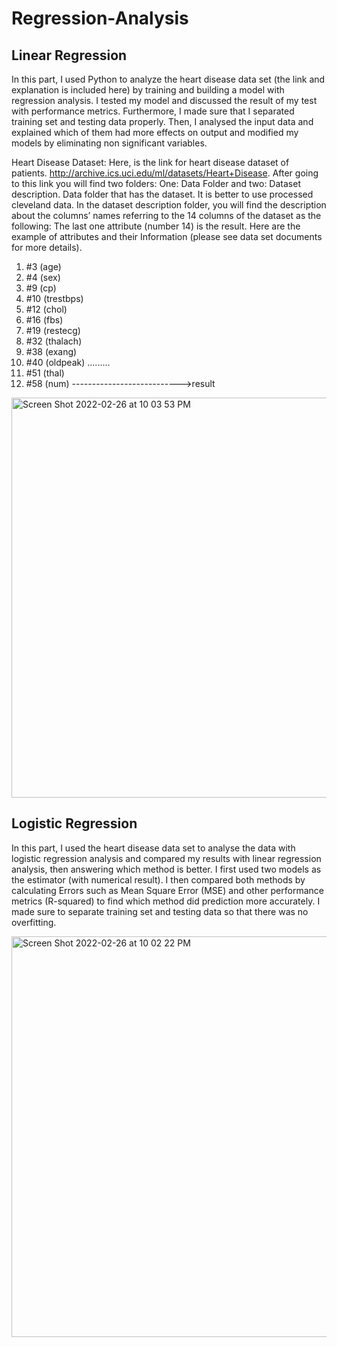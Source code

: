# Regression-Analysis

## Linear Regression
In this part, I used Python to analyze the heart disease data set (the link and explanation is included here) by training and building a model with regression analysis. I tested my model and discussed the result of my test with performance metrics. Furthermore, I made sure that I separated training set and testing data properly. Then, I analysed the input data and explained which of them had more effects on output and modified my models by eliminating non significant variables. 

Heart Disease Dataset: Here, is the link for heart disease dataset of patients. http://archive.ics.uci.edu/ml/datasets/Heart+Disease. After going to this link you will find two folders: One: Data Folder and two: Dataset description. Data folder that has the dataset. It is better to use processed cleveland data. In the dataset description folder, you will find the description about the columns’ names referring to the 14 columns of the dataset as the following: The last one attribute (number 14) is the result. Here are the example of attributes and their Information (please see data set documents for more details).

1. #3 (age) 
2. #4 (sex) 
3. #9 (cp) 
4. #10 (trestbps) 
5. #12 (chol)
6. #16 (fbs) 
7. #19 (restecg) 
8. #32 (thalach) 
9. #38 (exang) 
10. #40 (oldpeak) 
......... 
13. #51 (thal)
14. #58 (num) --------------------------->result

<img width="640" alt="Screen Shot 2022-02-26 at 10 03 53 PM" src="https://user-images.githubusercontent.com/87779346/155866481-2e270fc4-4cfa-4f4d-af86-b2bdc76a7bfc.png">

## Logistic Regression

In this part, I used the heart disease data set to analyse the data with logistic regression analysis and compared my results with linear regression analysis, then answering which method is better. I first used two models as the estimator (with numerical result). I then compared both methods by calculating Errors such as Mean Square Error (MSE) and other performance metrics (R-squared) to find which method did prediction more accurately. I made sure to separate training set and testing data so that there was no overfitting.

<img width="641" alt="Screen Shot 2022-02-26 at 10 02 22 PM" src="https://user-images.githubusercontent.com/87779346/155866457-20aae3e7-37f6-4ae2-9ae4-18f0d4e47800.png">
